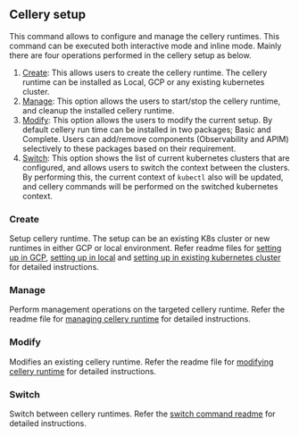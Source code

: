 ## Cellery setup
This command allows to configure and manage the cellery runtimes. This command can be executed both interactive mode and inline mode. 
Mainly there are four operations performed in the cellery setup as below.  

1. [Create](#create): This allows users to create the cellery runtime. The cellery runtime can be installed as Local, 
GCP or any existing kubernetes cluster.  
2. [Manage](#manage): This option allows the users to start/stop the cellery runtime, and cleanup the installed cellery runtime. 
3. [Modify](#modify): This option allows the users to modify the current setup. By default cellery run time can be installed in two packages; Basic and Complete.
Users can add/remove components (Observability and APIM) selectively to these packages based on their requirement.  
4. [Switch](#switch): This option shows the list of current kubernetes clusters that are configured, and allows users to switch the context between the clusters. By performing this,
the current context of `kubectl` also will be updated, and cellery commands will be performed on the switched kubernetes context. 
    
### Create
Setup cellery runtime. The setup can be an existing K8s cluster or new runtimes in either GCP or local environment.
Refer readme files for [setting up in GCP](./setup/gcp-setup.md), [setting up in local](./setup/local-setup.md) and [setting up in existing kubernetes cluster](./setup/existing-cluster.md) for detailed instructions.
### Manage
Perform management operations on the targeted cellery runtime. Refer the readme file for [managing cellery runtime](./setup/manage-setup.md) for detailed instructions.
### Modify
Modifies an existing cellery runtime. Refer the readme file for [modifying cellery runtime](./setup/modify-setup.md) for detailed instructions.
### Switch
Switch between cellery runtimes. Refer the [switch command readme](./setup/switch-setup.md) for detailed instructions.
